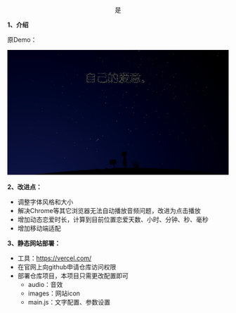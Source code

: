 <center>是</center>

**1、介绍**

原Demo：

![image-20220803225133833](https://raw.githubusercontent.com/DengSchoo/GayHubImgBed/main/image-20220803225133833.png)

**2、改进点：**

- 调整字体风格和大小
- 解决Chrome等其它浏览器无法自动播放音频问题，改进为点击播放
- 增加动态恋爱时长，计算到目前位置恋爱天数、小时、分钟、秒、毫秒
- 增加移动端适配

**3、静态网站部署：**

- 工具：https://vercel.com/
- 在官网上向github申请仓库访问权限
- 部署仓库项目，本项目只需更改配置即可
    - audio：音效
    - images：网站icon
    - main.js：文字配置、参数设置
